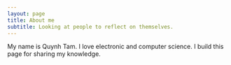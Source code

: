 ```yaml
---
layout: page
title: About me
subtitle: Looking at people to reflect on themselves.
---
```


My name is Quynh Tam.
I love electronic and computer science.
I build this page for sharing my knowledge.

